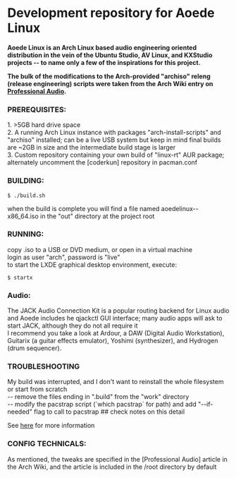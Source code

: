 <h1>Development repository for Aoede Linux</h1>

<strong>Aoede Linux is an Arch Linux based audio engineering oriented distribution in the vein of the Ubuntu Studio, AV Linux, and KXStudio projects -- to name only a few of the inspirations for this project.

The bulk of the modifications to the Arch-provided "archiso" releng (release engineering) scripts were taken from the Arch Wiki entry on [Professional Audio](https://wiki.archlinux.org/index.php/Professional_audio).
</strong> 

<h3>PREREQUISITES:</h3>
1. >5GB hard drive space<br>
2. A running Arch Linux instance with packages "arch-install-scripts" and "archiso" installed; can be a live USB system but keep in mind final builds are ~2GB in size and the intermediate build stage is larger<br>
3. Custom repository containing your own build of "linux-rt" AUR package; alternately uncomment the [coderkun] repository in pacman.conf<br>

<h3>BUILDING:</h3>

`$ ./build.sh`

when the build is complete you will find a file named aoedelinux-<date>-x86_64.iso in the "out" directory at the project root

<h3>RUNNING:</h3>
copy .iso to a USB or DVD medium, or open in a virtual machine<br>
login as user "arch", password is "live"<br>
to start the LXDE graphical desktop environment, execute:<br>

`$ startx`

<h3>Audio:</h3>
  The JACK Audio Connection Kit is a popular routing backend for Linux audio and Aoede includes he qjackctl GUI interface; many audio apps will ask to start JACK, although they do not all require it<br>
  I recommend you take a look at Ardour, a DAW (Digital Audio Workstation), Guitarix (a guitar effects emulator), Yoshimi (synthesizer), and Hydrogen (drum sequencer). 

<h3>TROUBLESHOOTING</h3>
My build was interrupted, and I don't want to reinstall the whole filesystem or start from scratch<br>
  -- remove the files ending in ".build" from the "work" directory<br>
  -- modify the pacstrap script (`which pacstrap` for path) and add "--if-needed" flag to call to pacstrap ## check notes on this detail

See [here](https://wiki.archlinux.org/index.php/archiso) for more information

<h3>CONFIG TECHNICALS:</h3>
As mentioned, the tweaks are specified in the [Professional Audio] article in the Arch Wiki, and the article is included in the /root directory by default

